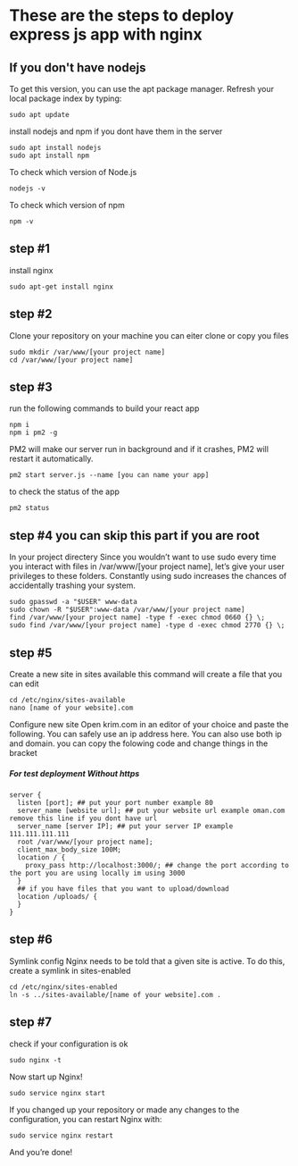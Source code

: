 # These are the steps to deploy express js app with nginx
## If you don't have nodejs
To get this version, you can use the apt package manager. Refresh your local package index by typing:
```
sudo apt update
```
install nodejs and npm if you dont have them in the server
```
sudo apt install nodejs
sudo apt install npm
```

To check which version of Node.js 
```
nodejs -v
```
To check which version of npm
```
npm -v
```

## step #1

install nginx
```
sudo apt-get install nginx
```

## step #2 
Clone your repository on your machine
you can eiter clone or copy you files
```
sudo mkdir /var/www/[your project name]
cd /var/www/[your project name]
```
## step #3
run the following commands to build your react app
```
npm i
npm i pm2 -g
```
PM2 will make our server run in background and if it crashes, PM2 will restart it automatically.
```
pm2 start server.js --name [you can name your app]
```
to check the status of the app 
```
pm2 status
```
## step #4 you can skip this part if you are root
In your project directery
Since you wouldn’t want to use sudo every time you interact with files in /var/www/[your project name], let’s give your user privileges to these folders. 
Constantly using sudo increases the chances of accidentally trashing your system.
```
sudo gpasswd -a "$USER" www-data
sudo chown -R "$USER":www-data /var/www/[your project name]
find /var/www/[your project name] -type f -exec chmod 0660 {} \;
sudo find /var/www/[your project name] -type d -exec chmod 2770 {} \;
```
## step #5
Create a new site in sites available
this command will create a file that you can edit
```
cd /etc/nginx/sites-available
nano [name of your website].com
```
Configure new site
Open krim.com in an editor of your choice and paste the following. 
You can safely use an ip address here.
You can also use both ip and domain.
you can copy the folowing code and change things in the bracket
##### For test deployment Without https
```
server {
  listen [port]; ## put your port number example 80
  server_name [website url]; ## put your website url example oman.com remove this line if you dont have url
  server_name [server IP]; ## put your server IP example 111.111.111.111
  root /var/www/[your project name];
  client_max_body_size 100M;
  location / {
    proxy_pass http://localhost:3000/; ## change the port according to the port you are using locally im using 3000
  }
  ## if you have files that you want to upload/download
  location /uploads/ {
  }
}
```
## step #6
Symlink config
Nginx needs to be told that a given site is active. To do this, create a symlink in sites-enabled
```
cd /etc/nginx/sites-enabled
ln -s ../sites-available/[name of your website].com .
```
## step #7
check if your configuration is ok
```
sudo nginx -t
```
Now start up Nginx!
```
sudo service nginx start
```
If you changed up your repository or made any changes to the configuration, you can restart Nginx with:
```
sudo service nginx restart
```
And you’re done!

